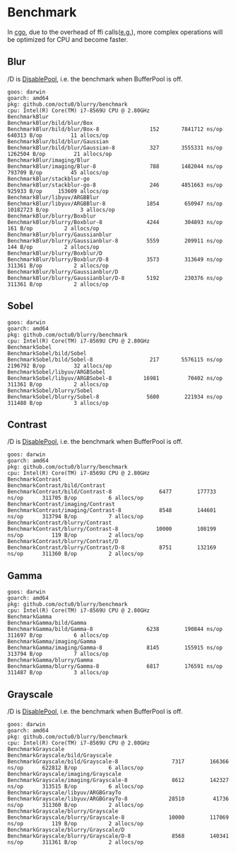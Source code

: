 # Benchmark

In [cgo](https://golang.org/cmd/cgo/), due to the overhead of ffi calls([e.g.](https://about.sourcegraph.com/go/gophercon-2018-adventures-in-cgo-performance/)), 
more complex operations will be optimized for CPU and become faster.  

## Blur

/D is [DisablePool](https://pkg.go.dev/github.com/octu0/blurry#DisablePool), i.e. the benchmark when BufferPool is off.

```
goos: darwin
goarch: amd64
pkg: github.com/octu0/blurry/benchmark
cpu: Intel(R) Core(TM) i7-8569U CPU @ 2.80GHz
BenchmarkBlur
BenchmarkBlur/bild/blur/Box
BenchmarkBlur/bild/blur/Box-8         	     152	   7841712 ns/op	  640313 B/op	      11 allocs/op
BenchmarkBlur/bild/blur/Gaussian
BenchmarkBlur/bild/blur/Gaussian-8    	     327	   3555331 ns/op	 1262504 B/op	      21 allocs/op
BenchmarkBlur/imaging/Blur
BenchmarkBlur/imaging/Blur-8          	     788	   1482044 ns/op	  793709 B/op	      45 allocs/op
BenchmarkBlur/stackblur-go
BenchmarkBlur/stackblur-go-8          	     246	   4851663 ns/op	  925933 B/op	  153609 allocs/op
BenchmarkBlur/libyuv/ARGBBlur
BenchmarkBlur/libyuv/ARGBBlur-8       	    1854	    650947 ns/op	10182723 B/op	       3 allocs/op
BenchmarkBlur/blurry/Boxblur
BenchmarkBlur/blurry/Boxblur-8        	    4244	    304893 ns/op	     161 B/op	       2 allocs/op
BenchmarkBlur/blurry/Gaussianblur
BenchmarkBlur/blurry/Gaussianblur-8   	    5559	    209911 ns/op	     144 B/op	       2 allocs/op
BenchmarkBlur/blurry/Boxblur/D
BenchmarkBlur/blurry/Boxblur/D-8      	    3573	    313649 ns/op	  311361 B/op	       2 allocs/op
BenchmarkBlur/blurry/Gaussianblur/D
BenchmarkBlur/blurry/Gaussianblur/D-8 	    5192	    230376 ns/op	  311361 B/op	       2 allocs/op
```

## Sobel

```
goos: darwin
goarch: amd64
pkg: github.com/octu0/blurry/benchmark
cpu: Intel(R) Core(TM) i7-8569U CPU @ 2.80GHz
BenchmarkSobel
BenchmarkSobel/bild/Sobel
BenchmarkSobel/bild/Sobel-8         	     217	   5576115 ns/op	 2196792 B/op	      32 allocs/op
BenchmarkSobel/libyuv/ARGBSobel
BenchmarkSobel/libyuv/ARGBSobel-8   	   16981	     70402 ns/op	  311361 B/op	       2 allocs/op
BenchmarkSobel/blurry/Sobel
BenchmarkSobel/blurry/Sobel-8       	    5600	    221934 ns/op	  311488 B/op	       3 allocs/op
```

## Contrast

/D is [DisablePool](https://pkg.go.dev/github.com/octu0/blurry#DisablePool), i.e. the benchmark when BufferPool is off.

```
goos: darwin
goarch: amd64
pkg: github.com/octu0/blurry/benchmark
cpu: Intel(R) Core(TM) i7-8569U CPU @ 2.80GHz
BenchmarkContrast
BenchmarkContrast/bild/Contrast
BenchmarkContrast/bild/Contrast-8         	    6477	    177733 ns/op	  311705 B/op	       6 allocs/op
BenchmarkContrast/imaging/Contrast
BenchmarkContrast/imaging/Contrast-8      	    8548	    144601 ns/op	  313794 B/op	       7 allocs/op
BenchmarkContrast/blurry/Contrast
BenchmarkContrast/blurry/Contrast-8       	   10000	    108199 ns/op	     119 B/op	       2 allocs/op
BenchmarkContrast/blurry/Contrast/D
BenchmarkContrast/blurry/Contrast/D-8     	    8751	    132169 ns/op	  311360 B/op	       2 allocs/op
```

## Gamma

```
goos: darwin
goarch: amd64
pkg: github.com/octu0/blurry/benchmark
cpu: Intel(R) Core(TM) i7-8569U CPU @ 2.80GHz
BenchmarkGamma
BenchmarkGamma/bild/Gamma
BenchmarkGamma/bild/Gamma-8         	    6238	    190844 ns/op	  311697 B/op	       6 allocs/op
BenchmarkGamma/imaging/Gamma
BenchmarkGamma/imaging/Gamma-8      	    8145	    155915 ns/op	  313794 B/op	       7 allocs/op
BenchmarkGamma/blurry/Gamma
BenchmarkGamma/blurry/Gamma-8       	    6817	    176591 ns/op	  311487 B/op	       3 allocs/op

```

## Grayscale

/D is [DisablePool](https://pkg.go.dev/github.com/octu0/blurry#DisablePool), i.e. the benchmark when BufferPool is off.

```
goos: darwin
goarch: amd64
pkg: github.com/octu0/blurry/benchmark
cpu: Intel(R) Core(TM) i7-8569U CPU @ 2.80GHz
BenchmarkGrayscale
BenchmarkGrayscale/bild/Grayscale
BenchmarkGrayscale/bild/Grayscale-8         	    7317	    166366 ns/op	  622812 B/op	       6 allocs/op
BenchmarkGrayscale/imaging/Grayscale
BenchmarkGrayscale/imaging/Grayscale-8      	    8612	    142327 ns/op	  313515 B/op	       6 allocs/op
BenchmarkGrayscale/libyuv/ARGBGrayTo
BenchmarkGrayscale/libyuv/ARGBGrayTo-8      	   28510	     41736 ns/op	  311360 B/op	       2 allocs/op
BenchmarkGrayscale/blurry/Grayscale
BenchmarkGrayscale/blurry/Grayscale-8       	   10000	    117069 ns/op	     119 B/op	       2 allocs/op
BenchmarkGrayscale/blurry/Grayscale/D
BenchmarkGrayscale/blurry/Grayscale/D-8     	    8568	    140341 ns/op	  311361 B/op	       2 allocs/op
```
